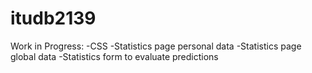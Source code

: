 # itudb2139
Work in Progress:
-CSS
-Statistics page personal data
-Statistics page global data
-Statistics form to evaluate predictions